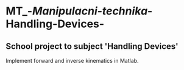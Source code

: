 # MT_-_Manipulacni-technika_-Handling-Devices-
## School project to subject 'Handling Devices'
Implement forward and inverse kinematics in Matlab.

